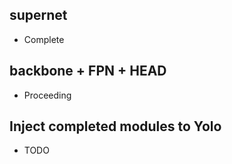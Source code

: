 ## supernet
* Complete

## backbone + FPN + HEAD
* Proceeding


## Inject completed modules to Yolo
* TODO